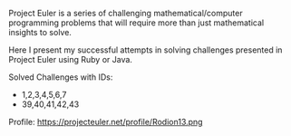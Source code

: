 Project Euler is a series of challenging mathematical/computer programming problems that will require more than just mathematical insights to solve.

Here I present my successful attempts in solving challenges presented in Project Euler using Ruby or Java.  

Solved Challenges with IDs: 
- 1,2,3,4,5,6,7
- 39,40,41,42,43

Profile: https://projecteuler.net/profile/Rodion13.png 